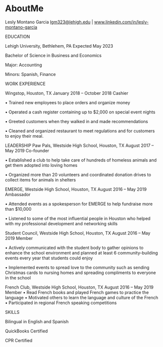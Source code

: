 # AboutMe
Lesly Montano Garcia
lgm323@lehigh.edu | www.linkedin.com/in/lesly-montano-garcia 


EDUCATION

Lehigh University, Bethlehem, PA                                                                                                        Expected May 2023 

Bachelor of Science in Business and Economics

Major: Accounting 

Minors: Spanish, Finance 

 
WORK EXPERIENCE


Wingstop, Houston, TX                                                                                                                          January 2018 – October 2018 Cashier


• Trained new employees to place orders and organize money 

• Operated a cash register containing up to $2,000 on special event nights 

• Greeted customers when they walked in and made recommendations 

• Cleaned and organized restaurant to meet regulations and for customers to enjoy their meal. 
 
 
LEADERSHIP Paw Pals, Westside High School, Houston, TX                                                                                   August 2017 – May 2019 Co-founder 


• Established a club to help take care of hundreds of homeless animals and get them adopted into loving homes 

• Organized more than 20 volunteers and coordinated donation drives to collect items for animals in shelters 
 
 
EMERGE, Westside High School, Houston, TX                                                                                    August 2016 – May 2019 Ambassador 

• Attended events as a spokesperson for EMERGE to help fundraise more than $10,000 

• Listened to some of the most influential people in Houston who helped with my professional development and networking skills 
 
 
Student Council, Westside High School, Houston, TX                                                                     August 2016 – May 2019 Member 

• Actively communicated with the student body to gather opinions to enhance the school environment and planned at least 6 community-building events every year that students could enjoy 

• Implemented events to spread love to the community such as sending Christmas cards to nursing homes and spreading compliments to everyone in the school 
 
 
French Club, Westside High School, Houston, TX                                                                            August 2016 – May 2019 Member 
• Read French books and played French games to practice the language 
• Motivated others to learn the language and culture of the French
• Participated in regional French speaking competitions 
 
 
SKILLS

Bilingual in English and Spanish 

QuickBooks Certified 

CPR Certified 
